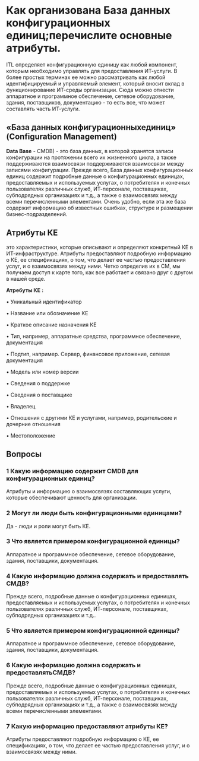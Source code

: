 # Как организована База данных конфигурационных единиц;перечислите основные атрибуты.
ITL определяет конфигурационную единицу как любой компонент, которым необходимо управлять для предоставления ИТ-услуги.
В более простых терминах ее можно рассматривать как любой идентифицируемый и управляемый элемент, 
который вносит вклад в функционирование ИТ-среды организации. 
Сюда можно отнести аппаратное и программное обеспечение, сетевое оборудование, здания, поставщиков, документацию - то есть все, что может составлять часть ИТ-услуги.
## «База данных конфигурационныхединиц» (Configuration Management)
**Data Base** - CMDB) - это база
данных, в которой хранятся записи конфигурации на протяжении всего их жизненного цикла, а также поддерживаются взаимосвязи
поддерживаются взаимосвязи между записями конфигурации.
Прежде всего, База данных конфигурационных единиц содержит подробные данные о конфигурационных единицах, предоставляемых и используемых услугах, о потребителях и конечных пользователях различных служб,
ИТ-персонале, поставщиках, субподрядных организациях и т.д., а также о взаимосвязях между всеми перечисленными элементами. Очень удобно, если эта же база содержит информацию об известных ошибках, структуре и размещении бизнес-подразделений.
## Атрибуты КЕ 

это характеристики, которые описывают и определяют конкретный КЕ в ИТ-инфраструктуре. Атрибуты предоставляют подробную информацию о КЕ, ее спецификациях, о том, что делает ее частью предоставления услуг, и о взаимосвязях между ними. Четко определив их в СМ, мы получаем
доступ к карте того, как все работает и связано друг с другом в нашей среде. 

**Атребуты КЕ :** 

• Уникальный идентификатор

• Название или обозначение КЕ

• Краткое описание назначения КЕ

• Тип, например, аппаратные средства, программное обеспечение, документация

• Подтип, например. Сервер, финансовое приложение, сетевая документация

• Модель или номер версии

• Сведения о поддержке

• Сведения о поставщике

• Владелец

• Отношения с другими КЕ и услугами, например, родительские и дочерние отношения

• Местоположение 

## Вопросы
### 1 Какую информацию содержит CMDB для конфигурационных единиц?
Атрибуты и информацию о взаимосвязях составляющих услуги, которые обеспечивают ценность для организации. 
### 2 Могут ли люди быть конфигурационными единицами?
Да - люди и роли могут быть КЕ.
### 3 Что является примером конфигурационной единицы?
Aппаратное и программное обеспечение, сетевое оборудование, здания, поставщики, документация.
### 4 Какую информацию должна содержать и предоставлять СМДВ? 
Прежде всего, подробные данные о конфигурационных единицах, предоставляемых и используемых услугах, о потребителях и конечных пользователях различных служб,
ИТ-персонале, поставщиках, субподрядных организациях и т.д..
### 5 Что является примером конфигурационной единицы?
Aппаратное и программное обеспечение, сетевое оборудование, здания, поставщики, документация.
### 6 Какую информацию должна содержать и предоставлятьСМДВ? 
Прежде всего, подробные данные о конфигурационных единицах, предоставляемых и используемых услугах, о потребителях и конечных пользователях различных служб,
ИТ-персонале, поставщиках, субподрядных организациях и т.д., а также о взаимосвязях между всеми перечисленными элементами.
### 7 Какую информацию предоставляют атрибуты КЕ?
Атрибуты предоставляют подробную информацию о КЕ, ее спецификациях, о том, что делает ее частью предоставления услуг, и о взаимосвязях между ними.

